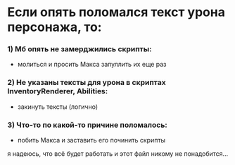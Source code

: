 # Если опять поломался текст урона персонажа, то:

### 1) Мб опять не замерджились скрипты:
* молиться и просить Макса запуллить их еще раз

### 2) Не указаны тексты для урона в скриптах InventoryRenderer, Abilities:
* закинуть тексты (логично)

### 3) Что-то по какой-то причине поломалось:
* побить Макса и заставить его починить скрипты

я надеюсь, что всё будет работать и этот файл никому не понадобится...